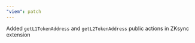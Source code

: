 ```yaml
---
"viem": patch
---
```


Added `getL1TokenAddress` and `getL2TokenAddress` public actions in ZKsync extension
